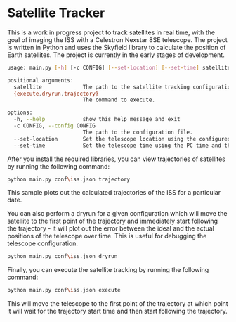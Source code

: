# Satellite Tracker
This is a work in progress project to track satellites in real time, with the goal of imaging the ISS with a Celestron
Nexstar 8SE telescope. The project is written in Python and uses the Skyfield library to calculate the position of 
Earth satellites. The project is currently in the early stages of development.

```bash
usage: main.py [-h] [-c CONFIG] [--set-location] [--set-time] satellite {execute,dryrun,trajectory}

positional arguments:
  satellite             The path to the satellite tracking configuration file.
  {execute,dryrun,trajectory}
                        The command to execute.

options:
  -h, --help            show this help message and exit
  -c CONFIG, --config CONFIG
                        The path to the configuration file.
  --set-location        Set the telescope location using the configured latitude and longitude.
  --set-time            Set the telescope time using the PC time and the configured timezone.

```

After you install the required libraries, you can view trajectories of satellites by running the following command:
```bash
python main.py conf\iss.json trajectory
```

This sample plots out the calculated trajectories of the ISS for a particular date.

You can also perform a dryrun for a given configuration which will move the satellite to the first point of the 
trajectory and immediately start following the trajectory - it will plot out the error between the ideal and the
actual positions of the telescope over time. This is useful for debugging the telescope configuration.
```bash
python main.py conf\iss.json dryrun
```

Finally, you can execute the satellite tracking by running the following command:
```bash
python main.py conf\iss.json execute
```
This will move the telescope to the first point of the trajectory at which point it will wait for the trajectory start
time and then start following the trajectory.